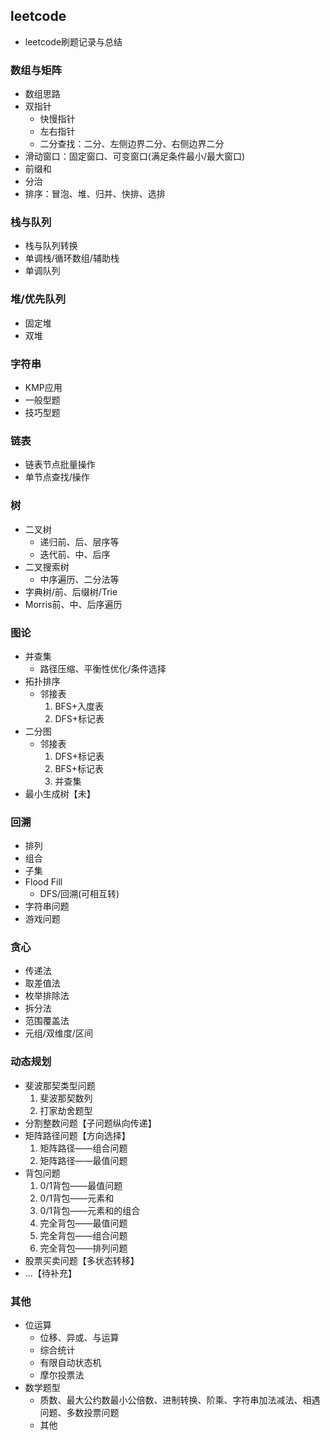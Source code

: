 ## leetcode

- leetcode刷题记录与总结

### 数组与矩阵

- 数组思路
- 双指针
    - 快慢指针
    - 左右指针
    - 二分查找：二分、左侧边界二分、右侧边界二分
- 滑动窗口：固定窗口、可变窗口(满足条件最小/最大窗口)
- 前缀和
- 分治
- 排序：冒泡、堆、归并、快排、选排

### 栈与队列

- 栈与队列转换
- 单调栈/循环数组/辅助栈
- 单调队列

### 堆/优先队列

- 固定堆
- 双堆

### 字符串

- KMP应用
- 一般型题
- 技巧型题

### 链表

- 链表节点批量操作
- 单节点查找/操作

### 树

- 二叉树
    - 递归前、后、层序等
    - 迭代前、中、后序
- 二叉搜索树
    - 中序遍历、二分法等
- 字典树/前、后缀树/Trie
- Morris前、中、后序遍历

### 图论

- 并查集
    - 路径压缩、平衡性优化/条件选择
- 拓扑排序
    - 邻接表
        1. BFS+入度表
        2. DFS+标记表
- 二分图
    - 邻接表
        1. DFS+标记表
        2. BFS+标记表
        3. 并查集
- 最小生成树【未】

### 回溯

- 排列
- 组合
- 子集
- Flood Fill
    - DFS/回溯(可相互转)
- 字符串问题
- 游戏问题

### 贪心

- 传递法
- 取差值法
- 枚举排除法
- 拆分法
- 范围覆盖法
- 元组/双维度/区间

### 动态规划
- 斐波那契类型问题
    1. 斐波那契数列
    2. 打家劫舍题型
- 分割整数问题【子问题纵向传递】
- 矩阵路径问题【方向选择】
    1. 矩阵路径——组合问题
    2. 矩阵路径——最值问题
- 背包问题
    1. 0/1背包——最值问题
    2. 0/1背包——元素和
    3. 0/1背包——元素和的组合
    4. 完全背包——最值问题
    5. 完全背包——组合问题
    6. 完全背包——排列问题
- 股票买卖问题【多状态转移】
- ...【待补充】
### 其他

- 位运算
    - 位移、异或、与运算
    - 综合统计
    - 有限自动状态机
    - 摩尔投票法
- 数学题型
    - 质数、最大公约数最小公倍数、进制转换、阶乘、字符串加法减法、相遇问题、多数投票问题
    - 其他